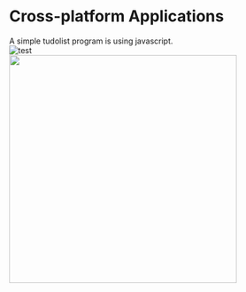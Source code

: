 # Cross-platform Applications
A simple tudolist program is using javascript.<br />
![test](http://First-Application/img/todolist.png)<br />
<img src="http://alcatraz.io/images/menu@2x.png" width="411px"/>

